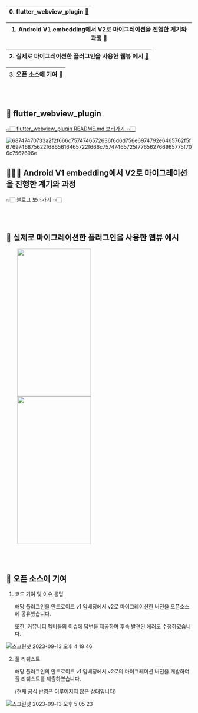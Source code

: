 |0. flutter_webview_plugin [🔻]()|
|---|

|1. Android V1 embedding에서 V2로 마이그레이션을 진행한 계기와 과정 [🔻]()|
|---|

|2. 실제로 마이그레이션한 플러그인을 사용한 웹뷰 에시 [🔻]()|
|---|

|3. 오픈 소스에 기여 [🔻]()|
|---|

<br></br>

## 📍 flutter_webview_plugin
[👉🏻 flutter_webview_plugin README.md 보러가기 👈🏻](https://github.com/fluttercommunity/flutter_webview_plugin#readme)

![68747470733a2f2f666c7574746572636f6d6d756e6974792e6465762f5f6769746875622f6865616465722f666c75747465725f776562766965775f706c7567696e](https://github.com/hardy716/flutter_webview_plugin/assets/101140679/2aadbd48-f378-4341-bbdf-8cbf056953e7)


## 🧑🏻‍💻 Android V1 embedding에서 V2로 마이그레이션을 진행한 계기와 과정
[👉🏻 블로그 보러가기 👈🏻](https://hardy716.github.io/blog/trouble-shooting/2023-04-19-troubleshooting-3/)

<br></br>

## 📱 실제로 마이그레이션한 플러그인을 사용한 웹뷰 에시
<p align="start">
  <img src="https://github.com/hardy716/flutter_webview_plugin/assets/101140679/5c6efa10-fef7-40fb-b631-a0caf90ea43e" width="200" height="400" hspace="30"> 
  <img src="https://github.com/hardy716/flutter_webview_plugin/assets/101140679/0f257245-3425-4ae6-944f-c0501cec1fc9" width="200" height="400" hspace="30">
</p>

<br></br>


## 🌟 오픈 소스에 기여

1. 코드 기여 및 이슈 응답
  
   해당 플러그인을 안드로이드 v1 임베딩에서 v2로 마이그레이션한 버전을 오픈소스에 공유했습니다.
    
   또한, 커뮤니티 멤버들의 이슈에 답변을 제공하며 후속 발견된 에러도 수정하였습니다.
   
![스크린샷 2023-09-13 오후 4 19 46](https://github.com/hardy716/flutter_webview_plugin/assets/101140679/cb55bbf9-136d-43f1-b05c-087f9a2496b3)

2. 풀 리퀘스트
  
   해당 플러그인의 안드로이드 v1 임베딩에서 v2로의 마이그레이션 버전을 개발하여 풀 리퀘스트를 제출하였습니다.
   
   (현재 공식 반영은 이루어지지 않은 상태입니다)
 
![스크린샷 2023-09-13 오후 5 05 23](https://github.com/hardy716/flutter_webview_plugin/assets/101140679/76b6976a-85d3-47ad-ae01-62bd63c13bb0)
